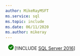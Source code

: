 ```yaml
---
author: MikeRayMSFT
ms.service: sql
ms.topic: include
ms.date: 06/11/2020
ms.author: mikeray
---
```


<Token>![yes](../media/yes-icon.png)[!INCLUDE [SQL Server 2016](../sssql16-md.md)]</Token>

